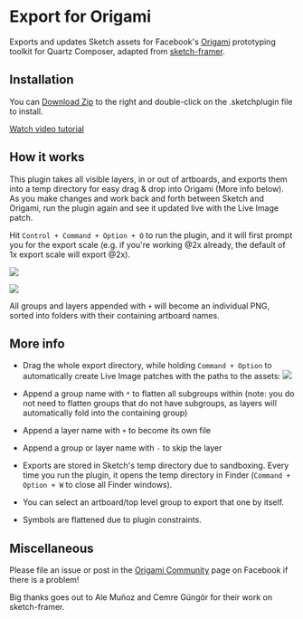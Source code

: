 Export for Origami
=====================

Exports and updates Sketch assets for Facebook's [Origami](https://facebook.github.io/origami) prototyping toolkit for Quartz Composer, adapted from [sketch-framer](https://github.com/bomberstudios/sketch-framer).

## Installation
You can [Download Zip](https://github.com/tarngerine/sketch-origami-export/archive/master.zip) to the right and double-click on the .sketchplugin file to install.

[Watch video tutorial](https://vimeo.com/120452278)

## How it works
This plugin takes all visible layers, in or out of artboards, and exports them into a temp directory for easy drag & drop into Origami (More info below). As you make changes and work back and forth between Sketch and Origami, run the plugin again and see it updated live with the Live Image patch.

Hit `Control + Command + Option + O` to run the plugin, and it will first prompt you for the export scale (e.g. if you're working @2x already, the default of 1x export scale will export @2x).

![](http://cl.ly/image/3Y0f121s3L2c/Export%20for%20Origami%20Finished.png)

![](http://cl.ly/image/2N0H0j3Z0l0u/Export%20for%20Origami%20Folder.png)

All groups and layers appended with `+` will become an individual PNG, sorted into folders with their containing artboard names.

## More info
- Drag the whole export directory, while holding `Command + Option` to automatically create Live Image patches with the paths to the assets:
![](http://cl.ly/image/3G1m1G12083o/Export-for-Origami-Live-Image.png)

- Append a group name with `*` to flatten all subgroups within (note: you do not need to flatten groups that do not have subgroups, as layers will automatically fold into the containing group)
- Append a layer name with `+` to become its own file
- Append a group or layer name with `-` to skip the layer

- Exports are stored in Sketch's temp directory due to sandboxing. Every time you run the plugin, it opens the temp directory in Finder (`Command + Option + W` to close all Finder windows).

- You can select an artboard/top level group to export that one by itself.

- Symbols are flattened due to plugin constraints.

## Miscellaneous
Please file an issue or post in the [Origami Community](https://www.facebook.com/groups/origami.community/) page on Facebook if there is a problem! 

Big thanks goes out to Ale Muñoz and Cemre Güngör for their work on sketch-framer.
